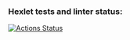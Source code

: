 ### Hexlet tests and linter status:
[![Actions Status](https://github.com/AnastasiaMir/frontend-project-46/workflows/hexlet-check/badge.svg)](https://github.com/AnastasiaMir/frontend-project-46/actions)